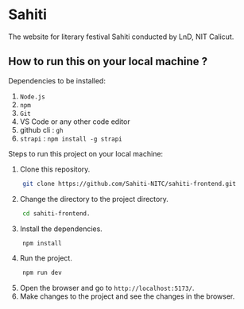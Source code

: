 # Sahiti

The website for literary festival Sahiti conducted by LnD, NIT Calicut.

## How to run this on your local machine ?

Dependencies to be installed:

1. `Node.js`
2. `npm`
3. `Git`
4. VS Code or any other code editor
5. github cli : `gh`
6. `strapi` : `npm install -g strapi`

Steps to run this project on your local machine:

1. Clone this repository. 
   
``` bash
    git clone https://github.com/Sahiti-NITC/sahiti-frontend.git
```
2. Change the directory to the project directory. 
   
``` bash
    cd sahiti-frontend.
```
3. Install the dependencies.
   
``` bash
    npm install
```

4. Run the project.
   
``` bash
    npm run dev
```

5. Open the browser and go to `http://localhost:5173/`.
6. Make changes to the project and see the changes in the browser.
